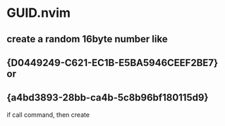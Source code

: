 # GUID.nvim

## create a random 16byte number like

## {D0449249-C621-EC1B-E5BA5946CEEF2BE7} or

## {a4bd3893-28bb-ca4b-5c8b96bf180115d9}

if call command, then create
